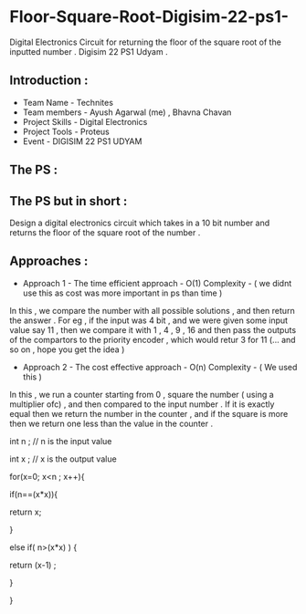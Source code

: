 # Floor-Square-Root-Digisim-22-ps1-
Digital Electronics Circuit for returning the floor of the square root of the inputted number . Digisim 22 PS1 Udyam .

## Introduction :

* Team Name - Technites 
* Team members - Ayush Agarwal (me) , Bhavna Chavan 
* Project Skills - Digital Electronics 
* Project Tools - Proteus 
* Event - DIGISIM 22 PS1 UDYAM 

## The PS :

## The PS but in short :

Design a digital electronics circuit which takes in a 10 bit number and returns the floor of the square root of the number . 

## Approaches :

* Approach 1 - The time efficient approach - O(1) Complexity - ( we didnt use this as cost was more important in ps than time ) 

In this , we compare the number with all possible solutions , and then return the answer . For eg , if the input was 4 bit , and we were given some input value say 11 , then we compare it with 1 , 4 , 9 , 16 and then pass the outputs of the compartors to the priority encoder , which would retur 3 for 11 (... and so on , hope you get the idea ) 

* Approach 2 - The cost effective approach - O(n) Complexity - ( We used this ) 

In this , we run a counter starting from 0 , square the number ( using a multiplier ofc) , and then compared to the input number . If it is exactly equal then we return the number in the counter , and if the square is more then we return one less than the value in the counter .

int n ; // n is the input value 

int x ; // x is the output value 

for(x=0; x<n ; x++){

if(n==(x*x)){

return x;

}

else if( n>(x*x) ) {

return (x-1) ;

}

}
